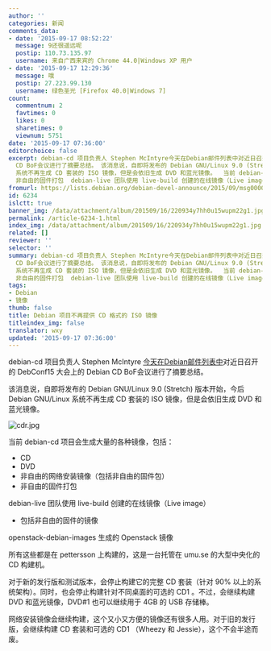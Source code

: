 ```yaml
---
author: ''
categories: 新闻
comments_data:
- date: '2015-09-17 08:52:22'
  message: 9还很遥远呢
  postip: 110.73.135.97
  username: 来自广西来宾的 Chrome 44.0|Windows XP 用户
- date: '2015-09-17 12:29:36'
  message: 哦
  postip: 27.223.99.130
  username: 绿色圣光 [Firefox 40.0|Windows 7]
count:
  commentnum: 2
  favtimes: 0
  likes: 0
  sharetimes: 0
  viewnum: 5751
date: '2015-09-17 07:36:00'
editorchoice: false
excerpt: debian-cd 项目负责人 Stephen McIntyre今天在Debian邮件列表中对近日召开的 DebConf15 大会上的 Debian
  CD BoF会议进行了摘要总结。 该消息说，自即将发布的 Debian GNU/Linux 9.0 (Stretch) 版本开始，今后 Debian GNU/Linux
  系统不再生成 CD 套装的 ISO 镜像，但是会依旧生成 DVD 和蓝光镜像。  当前 debian-cd 项目会生成大量的各种镜像，包括：  CD DVD 非自由的网络安装镜像（包括非自由的固件包）
  非自由的固件打包  debian-live 团队使用 live-build 创建的在线镜像（Live image）  包括非自由的固件的镜像  openstack-debian-ima
fromurl: https://lists.debian.org/debian-devel-announce/2015/09/msg00004.html
id: 6234
islctt: true
banner_img: /data/attachment/album/201509/16/220934y7hh0u15wupm22g1.jpg
permalink: /article-6234-1.html
index_img: /data/attachment/album/201509/16/220934y7hh0u15wupm22g1.jpg.thumb.jpg
related: []
reviewer: ''
selector: ''
summary: debian-cd 项目负责人 Stephen McIntyre今天在Debian邮件列表中对近日召开的 DebConf15 大会上的 Debian
  CD BoF会议进行了摘要总结。 该消息说，自即将发布的 Debian GNU/Linux 9.0 (Stretch) 版本开始，今后 Debian GNU/Linux
  系统不再生成 CD 套装的 ISO 镜像，但是会依旧生成 DVD 和蓝光镜像。  当前 debian-cd 项目会生成大量的各种镜像，包括：  CD DVD 非自由的网络安装镜像（包括非自由的固件包）
  非自由的固件打包  debian-live 团队使用 live-build 创建的在线镜像（Live image）  包括非自由的固件的镜像  openstack-debian-ima
tags:
- Debian
- 镜像
thumb: false
title: Debian 项目不再提供 CD 格式的 ISO 镜像
titleindex_img: false
translator: wxy
updated: '2015-09-17 07:36:00'
---
```


debian-cd 项目负责人 Stephen McIntyre [今天在Debian邮件列表中](https://lists.debian.org/debian-devel-announce/2015/09/msg00004.html)对近日召开的 DebConf15 大会上的 Debian CD BoF会议进行了摘要总结。


该消息说，自即将发布的 Debian GNU/Linux 9.0 (Stretch) 版本开始，今后 Debian GNU/Linux 系统不再生成 CD 套装的 ISO 镜像，但是会依旧生成 DVD 和蓝光镜像。


![](/data/attachment/album/201509/16/220934y7hh0u15wupm22g1.jpg "cdr.jpg")


当前 debian-cd 项目会生成大量的各种镜像，包括：


* CD
* DVD
* 非自由的网络安装镜像（包括非自由的固件包）
* 非自由的固件打包


debian-live 团队使用 live-build 创建的在线镜像（Live image）


* 包括非自由的固件的镜像


openstack-debian-images 生成的 Openstack 镜像


所有这些都是在 pettersson 上构建的，这是一台托管在 umu.se 的大型中央化的 CD 构建机。


对于新的发行版和测试版本，会停止构建它的完整 CD 套装（针对 90% 以上的系统架构）。同时，也会停止构建针对不同桌面的可选的 CD1 。不过，会继续构建 DVD 和蓝光镜像，DVD#1 也可以继续用于 4GB 的 USB 存储棒。


网络安装镜像会继续构建，这个又小又方便的镜像还有很多人用。对于旧的发行版，会继续构建 CD 套装和可选的 CD1 （Wheezy 和 Jessie），这个不会半途而废。